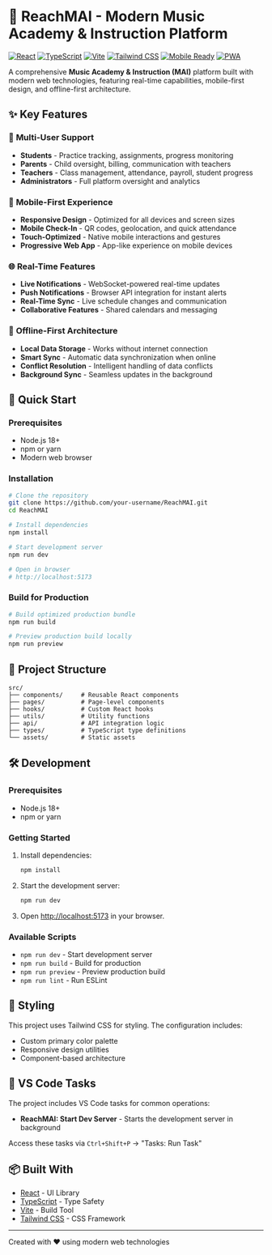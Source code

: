 # 🎵 ReachMAI - Modern Music Academy & Instruction Platform

[![React](https://img.shields.io/badge/React-18-blue.svg)](https://reactjs.org/)
[![TypeScript](https://img.shields.io/badge/TypeScript-5.0-blue.svg)](https://www.typescriptlang.org/)
[![Vite](https://img.shields.io/badge/Vite-5.0-purple.svg)](https://vitejs.dev/)
[![Tailwind CSS](https://img.shields.io/badge/Tailwind-3.0-cyan.svg)](https://tailwindcss.com/)
[![Mobile Ready](https://img.shields.io/badge/Mobile-Ready-green.svg)](#mobile-features)
[![PWA](https://img.shields.io/badge/PWA-Enabled-orange.svg)](#pwa-features)

A comprehensive **Music Academy & Instruction (MAI)** platform built with modern web technologies, featuring real-time capabilities, mobile-first design, and offline-first architecture.

## ✨ Key Features

### 🎯 **Multi-User Support**
- **Students** - Practice tracking, assignments, progress monitoring
- **Parents** - Child oversight, billing, communication with teachers  
- **Teachers** - Class management, attendance, payroll, student progress
- **Administrators** - Full platform oversight and analytics

### 📱 **Mobile-First Experience** 
- **Responsive Design** - Optimized for all devices and screen sizes
- **Mobile Check-In** - QR codes, geolocation, and quick attendance
- **Touch-Optimized** - Native mobile interactions and gestures
- **Progressive Web App** - App-like experience on mobile devices

### 🌐 **Real-Time Features**
- **Live Notifications** - WebSocket-powered real-time updates
- **Push Notifications** - Browser API integration for instant alerts
- **Real-Time Sync** - Live schedule changes and communication
- **Collaborative Features** - Shared calendars and messaging

### 💾 **Offline-First Architecture**
- **Local Data Storage** - Works without internet connection
- **Smart Sync** - Automatic data synchronization when online
- **Conflict Resolution** - Intelligent handling of data conflicts
- **Background Sync** - Seamless updates in the background

## 🚀 Quick Start

### Prerequisites
- Node.js 18+ 
- npm or yarn
- Modern web browser

### Installation

```bash
# Clone the repository
git clone https://github.com/your-username/ReachMAI.git
cd ReachMAI

# Install dependencies
npm install

# Start development server
npm run dev

# Open in browser
# http://localhost:5173
```

### Build for Production

```bash
# Build optimized production bundle
npm run build

# Preview production build locally
npm run preview
```

## 📁 Project Structure

```
src/
├── components/     # Reusable React components
├── pages/          # Page-level components
├── hooks/          # Custom React hooks
├── utils/          # Utility functions
├── api/            # API integration logic
├── types/          # TypeScript type definitions
└── assets/         # Static assets
```

## 🛠️ Development

### Prerequisites

- Node.js 18+ 
- npm or yarn

### Getting Started

1. Install dependencies:
   ```bash
   npm install
   ```

2. Start the development server:
   ```bash
   npm run dev
   ```

3. Open [http://localhost:5173](http://localhost:5173) in your browser.

### Available Scripts

- `npm run dev` - Start development server
- `npm run build` - Build for production
- `npm run preview` - Preview production build
- `npm run lint` - Run ESLint

## 🎨 Styling

This project uses Tailwind CSS for styling. The configuration includes:

- Custom primary color palette
- Responsive design utilities
- Component-based architecture

## 🔧 VS Code Tasks

The project includes VS Code tasks for common operations:

- **ReachMAI: Start Dev Server** - Starts the development server in background

Access these tasks via `Ctrl+Shift+P` → "Tasks: Run Task"

## 📦 Built With

- [React](https://reactjs.org/) - UI Library
- [TypeScript](https://www.typescriptlang.org/) - Type Safety
- [Vite](https://vitejs.dev/) - Build Tool
- [Tailwind CSS](https://tailwindcss.com/) - CSS Framework

---

Created with ❤️ using modern web technologies
